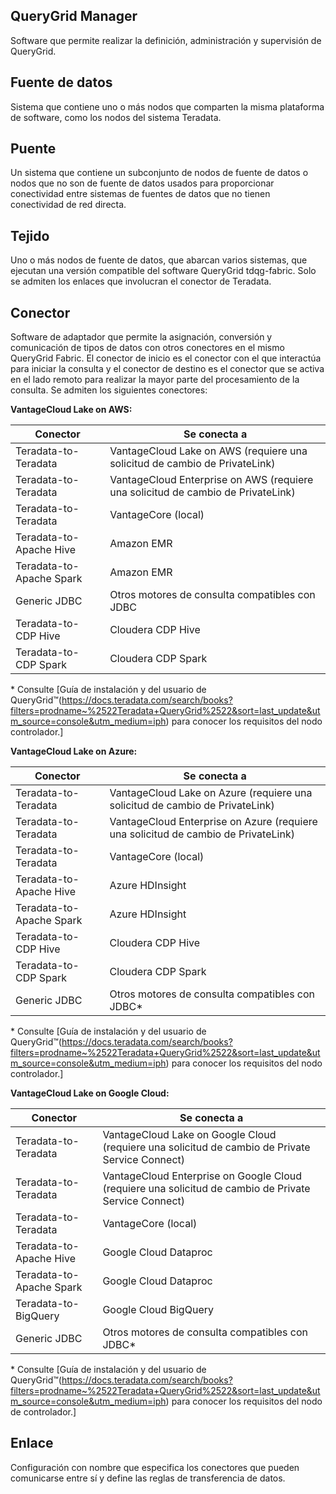 ## QueryGrid Manager


Software que permite realizar la definición, administración y supervisión de QueryGrid.

## Fuente de datos


Sistema que contiene uno o más nodos que comparten la misma plataforma de software, como los nodos del sistema Teradata.

## Puente


Un sistema que contiene un subconjunto de nodos de fuente de datos o nodos que no son de fuente de datos usados para proporcionar conectividad entre sistemas de fuentes de datos que no tienen conectividad de red directa.

## Tejido


Uno o más nodos de fuente de datos, que abarcan varios sistemas, que ejecutan una versión compatible del software QueryGrid tdqg-fabric. Solo se admiten los enlaces que involucran el conector de Teradata.

## Conector


Software de adaptador que permite la asignación, conversión y comunicación de tipos de datos con otros conectores en el mismo QueryGrid Fabric. El conector de inicio es el conector con el que interactúa para iniciar la consulta y el conector de destino es el conector que se activa en el lado remoto para realizar la mayor parte del procesamiento de la consulta. Se admiten los siguientes conectores:

**VantageCloud Lake on AWS:**

|Conector|Se conecta a|
|----------|------------|
|Teradata-to-Teradata|VantageCloud Lake on AWS (requiere una solicitud de cambio de PrivateLink)|
|Teradata-to-Teradata|VantageCloud Enterprise on AWS (requiere una solicitud de cambio de PrivateLink)|
|Teradata-to-Teradata|VantageCore (local)|
|Teradata-to-Apache Hive|Amazon EMR|
|Teradata-to-Apache Spark|Amazon EMR|
|Generic JDBC|Otros motores de consulta compatibles con JDBC|
|Teradata-to-CDP Hive|Cloudera CDP Hive|
|Teradata-to-CDP Spark|Cloudera CDP Spark|

\* Consulte [Guía de instalación y del usuario de QueryGrid™(https://docs.teradata.com/search/books?filters=prodname~%2522Teradata+QueryGrid%2522&sort=last_update&utm_source=console&utm_medium=iph) para conocer los requisitos del nodo controlador.]

**VantageCloud Lake on Azure:**

|Conector|Se conecta a|
|----------|------------|
|Teradata-to-Teradata|VantageCloud Lake on Azure (requiere una solicitud de cambio de PrivateLink)|
|Teradata-to-Teradata|VantageCloud Enterprise on Azure (requiere una solicitud de cambio de PrivateLink)|
|Teradata-to-Teradata|VantageCore (local)|
|Teradata-to-Apache Hive|Azure HDInsight|
|Teradata-to-Apache Spark|Azure HDInsight|
|Teradata-to-CDP Hive|Cloudera CDP Hive|
|Teradata-to-CDP Spark|Cloudera CDP Spark|
|Generic JDBC|Otros motores de consulta compatibles con JDBC*|

\* Consulte [Guía de instalación y del usuario de QueryGrid™(https://docs.teradata.com/search/books?filters=prodname~%2522Teradata+QueryGrid%2522&sort=last_update&utm_source=console&utm_medium=iph) para conocer los requisitos del nodo controlador.]

**VantageCloud Lake on Google Cloud:**

|Conector|Se conecta a|
|----------|------------|
|Teradata-to-Teradata|VantageCloud Lake on Google Cloud (requiere una solicitud de cambio de Private Service Connect)|
|Teradata-to-Teradata|VantageCloud Enterprise on Google Cloud (requiere una solicitud de cambio de Private Service Connect)|
|Teradata-to-Teradata|VantageCore (local)|
|Teradata-to-Apache Hive|Google Cloud Dataproc|
|Teradata-to-Apache Spark|Google Cloud Dataproc|
|Teradata-to-BigQuery|Google Cloud BigQuery|
|Generic JDBC|Otros motores de consulta compatibles con JDBC*|

\* Consulte [Guía de instalación y del usuario de QueryGrid™(https://docs.teradata.com/search/books?filters=prodname~%2522Teradata+QueryGrid%2522&sort=last_update&utm_source=console&utm_medium=iph) para conocer los requisitos del nodo de controlador.]

## Enlace


Configuración con nombre que especifica los conectores que pueden comunicarse entre sí y define las reglas de transferencia de datos.

